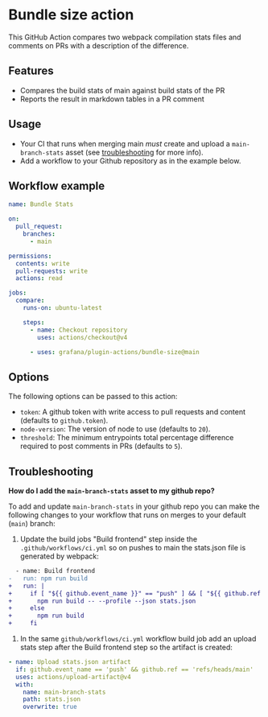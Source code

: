 # Bundle size action

This GitHub Action compares two webpack compilation stats files and comments on PRs with a description of the difference.

## Features

- Compares the build stats of main against build stats of the PR
- Reports the result in markdown tables in a PR comment

## Usage

- Your CI that runs when merging main _must_ create and upload a `main-branch-stats` asset (see [troubleshooting](#troubleshooting) for more info).
- Add a workflow to your Github repository as in the example below.

## Workflow example

```yaml
name: Bundle Stats

on:
  pull_request:
    branches:
      - main

permissions:
  contents: write
  pull-requests: write
  actions: read

jobs:
  compare:
    runs-on: ubuntu-latest

    steps:
      - name: Checkout repository
        uses: actions/checkout@v4

      - uses: grafana/plugin-actions/bundle-size@main
```

## Options

The following options can be passed to this action:

- `token`: A github token with write access to pull requests and content (defaults to `github.token`).
- `node-version`: The version of node to use (defaults to `20`).
- `threshold`: The minimum entrypoints total percentage difference required to post comments in PRs (defaults to `5`).

## Troubleshooting

**How do I add the `main-branch-stats` asset to my github repo?**

To add and update `main-branch-stats` in your github repo you can make the following changes to your workflow that runs on merges to your default (`main`) branch:

1. Update the build jobs "Build frontend" step inside the `.github/workflows/ci.yml` so on pushes to main the stats.json file is generated by webpack:

```diff
  - name: Build frontend
-   run: npm run build
+   run: |
+     if [ "${{ github.event_name }}" == "push" ] && [ "${{ github.ref }}" == "refs/heads/main" ]; then
+       npm run build -- --profile --json stats.json
+     else
+       npm run build
+     fi

```

1. In the same `github/workflows/ci.yml` workflow build job add an upload stats step after the Build frontend step so the artifact is created:

```yaml
- name: Upload stats.json artifact
  if: github.event_name == 'push' && github.ref == 'refs/heads/main'
  uses: actions/upload-artifact@v4
  with:
    name: main-branch-stats
    path: stats.json
    overwrite: true
```
